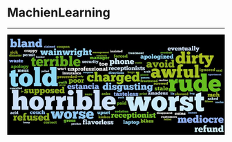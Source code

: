 MachienLearning
===============



- - - -
![picture alt](https://raw.githubusercontent.com/hangfei/MachienLearning/master/Infograph_bad.jpg "Title is optional")
